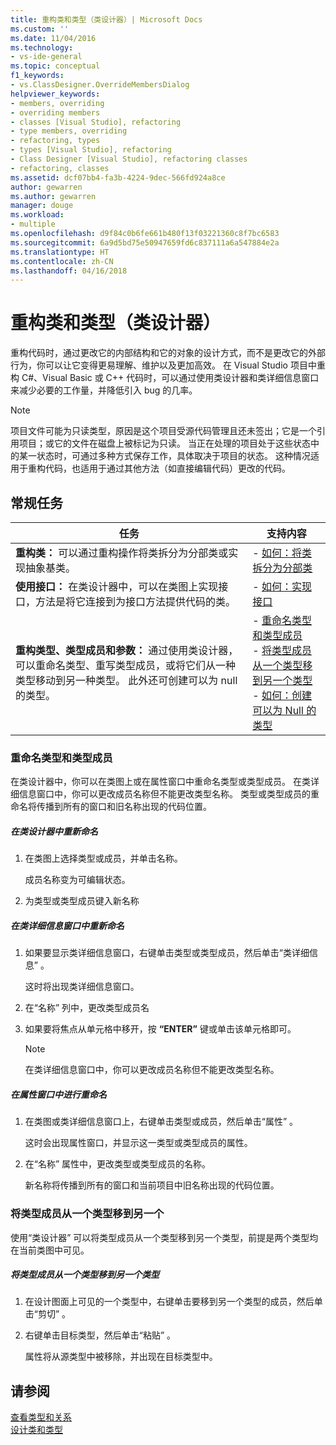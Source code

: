 ```yaml
---
title: 重构类和类型（类设计器）| Microsoft Docs
ms.custom: ''
ms.date: 11/04/2016
ms.technology:
- vs-ide-general
ms.topic: conceptual
f1_keywords:
- vs.ClassDesigner.OverrideMembersDialog
helpviewer_keywords:
- members, overriding
- overriding members
- classes [Visual Studio], refactoring
- type members, overriding
- refactoring, types
- types [Visual Studio], refactoring
- Class Designer [Visual Studio], refactoring classes
- refactoring, classes
ms.assetid: dcf07bb4-fa3b-4224-9dec-566fd924a8ce
author: gewarren
ms.author: gewarren
manager: douge
ms.workload:
- multiple
ms.openlocfilehash: d9f84c0b6fe661b480f13f03221360c8f7bc6583
ms.sourcegitcommit: 6a9d5bd75e50947659fd6c837111a6a547884e2a
ms.translationtype: HT
ms.contentlocale: zh-CN
ms.lasthandoff: 04/16/2018
---
```

# <a name="refactoring-classes-and-types-class-designer"></a>重构类和类型（类设计器）

重构代码时，通过更改它的内部结构和它的对象的设计方式，而不是更改它的外部行为，你可以让它变得更易理解、维护以及更加高效。 在 Visual Studio 项目中重构 C#、Visual Basic 或 C++ 代码时，可以通过使用类设计器和类详细信息窗口来减少必要的工作量，并降低引入 bug 的几率。

> [!NOTE]
> 项目文件可能为只读类型，原因是这个项目受源代码管理且还未签出；它是一个引用项目；或它的文件在磁盘上被标记为只读。 当正在处理的项目处于这些状态中的某一状态时，可通过多种方式保存工作，具体取决于项目的状态。 这种情况适用于重构代码，也适用于通过其他方法（如直接编辑代码）更改的代码。

## <a name="common-tasks"></a>常规任务  
  
|任务|支持内容|  
|----------|------------------------|  
|**重构类：** 可以通过重构操作将类拆分为分部类或实现抽象基类。|-   [如何：将类拆分为分部类](how-to-split-a-class-into-partial-classes.md)|  
|**使用接口：** 在类设计器中，可以在类图上实现接口，方法是将它连接到为接口方法提供代码的类。|-   [如何：实现接口](how-to-implement-an-interface.md)|  
|**重构类型、类型成员和参数：** 通过使用类设计器，可以重命名类型、重写类型成员，或将它们从一种类型移动到另一种类型。 此外还可创建可以为 null 的类型。|-   [重命名类型和类型成员](refactoring-classes-and-types.md#RenamingTypesAndMembers)<br />-   [将类型成员从一个类型移到另一个类型](refactoring-classes-and-types.md#MovingTypeMembers)<br />-   [如何：创建可以为 Null 的类型](how-to-create-a-nullable-type.md)|  
  
###  <a name="RenamingTypesAndMembers"></a>重命名类型和类型成员  
在类设计器中，你可以在类图上或在属性窗口中重命名类型或类型成员。 在类详细信息窗口中，你可以更改成员名称但不能更改类型名称。 类型或类型成员的重命名将传播到所有的窗口和旧名称出现的代码位置。  
  
##### <a name="to-rename-a-name-in-the-class-designer"></a>在类设计器中重新命名  
  
1.  在类图上选择类型或成员，并单击名称。  
  
     成员名称变为可编辑状态。  
  
2.  为类型或类型成员键入新名称  
  
##### <a name="to-rename-a-name-in-the-class-details-window"></a>在类详细信息窗口中重新命名  
  
1.  如果要显示类详细信息窗口，右键单击类型或类型成员，然后单击“类详细信息” 。  
  
     这时将出现类详细信息窗口。  
  
2.  在“名称”  列中，更改类型成员名  
  
3.  如果要将焦点从单元格中移开，按 **“ENTER”** 键或单击该单元格即可。  
  
    > [!NOTE]
    >  在类详细信息窗口中，你可以更改成员名称但不能更改类型名称。  
  
##### <a name="to-rename-a-name-in-the-properties-window"></a>在属性窗口中进行重命名  
  
1.  在类图或类详细信息窗口上，右键单击类型或成员，然后单击“属性” 。  
  
     这时会出现属性窗口，并显示这一类型或类型成员的属性。  
  
2.  在“名称”  属性中，更改类型或类型成员的名称。  
  
     新名称将传播到所有的窗口和当前项目中旧名称出现的代码位置。  
  
###  <a name="MovingTypeMembers"></a> 将类型成员从一个类型移到另一个  
使用“类设计器” 可以将类型成员从一个类型移到另一个类型，前提是两个类型均在当前类图中可见。  
  
##### <a name="to-move-a-type-member-from-one-type-to-another"></a>将类型成员从一个类型移到另一个类型  
  
1.  在设计图面上可见的一个类型中，右键单击要移到另一个类型的成员，然后单击“剪切” 。  
  
2.  右键单击目标类型，然后单击“粘贴” 。  
  
     属性将从源类型中被移除，并出现在目标类型中。  
  
## <a name="see-also"></a>请参阅
[查看类型和关系](viewing-types-and-relationships.md)  
[设计类和类型](designing-classes-and-types.md)